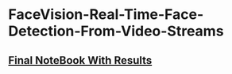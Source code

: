 # FaceVision-Real-Time-Face-Detection-From-Video-Streams

## [Final NoteBook With Results](https://drive.google.com/file/d/1V00D8Wj4-PhaM-3k4kJMYWDEWHBavUdW/view?usp=sharing)
